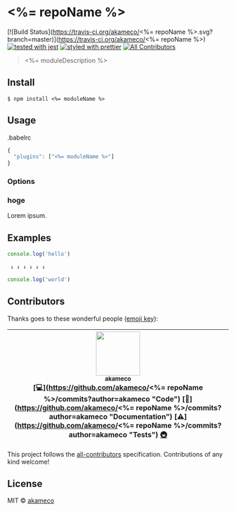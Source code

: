 # <%= repoName %>
[![Build Status](https://travis-ci.org/akameco/<%= repoName %>.svg?branch=master)](https://travis-ci.org/akameco/<%= repoName %>)
[![tested with jest](https://img.shields.io/badge/tested_with-jest-99424f.svg)](https://github.com/facebook/jest)
[![styled with prettier](https://img.shields.io/badge/styled_with-prettier-ff69b4.svg)](https://github.com/prettier/prettier)
[![All Contributors](https://img.shields.io/badge/all_contributors-1-orange.svg?style=flat-square)](#contributors)

> <%= moduleDescription %>


## Install

```
$ npm install <%= moduleName %>
```


## Usage

.babelrc

```js
{
  "plugins": ["<%= moduleName %>"]
}
```

### Options

### hoge

Lorem ipsum.

## Examples

```js
console.log('hello')

 ↓ ↓ ↓ ↓ ↓ ↓

console.log('world')
```

## Contributors

Thanks goes to these wonderful people ([emoji key](https://github.com/kentcdodds/all-contributors#emoji-key)):

<!-- ALL-CONTRIBUTORS-LIST:START - Do not remove or modify this section -->
<!-- prettier-ignore -->
| [<img src="https://avatars2.githubusercontent.com/u/4002137?v=4" width="100px;"/><br /><sub>akameco</sub>](http://akameco.github.io)<br />[💻](https://github.com/akameco/<%= repoName %>/commits?author=akameco "Code") [📖](https://github.com/akameco/<%= repoName %>/commits?author=akameco "Documentation") [⚠️](https://github.com/akameco/<%= repoName %>/commits?author=akameco "Tests") [🚇](#infra-akameco "Infrastructure (Hosting, Build-Tools, etc)") |
| :---: |
<!-- ALL-CONTRIBUTORS-LIST:END -->

This project follows the [all-contributors](https://github.com/kentcdodds/all-contributors) specification. Contributions of any kind welcome!

## License

MIT © [akameco](http://akameco.github.io)
